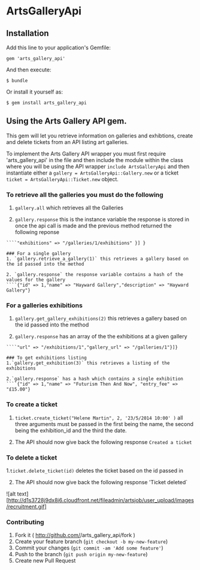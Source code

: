 # ArtsGalleryApi

## Installation

Add this line to your application's Gemfile:

    gem 'arts_gallery_api'

And then execute:

    $ bundle

Or install it yourself as:

    $ gem install arts_gallery_api

## Using the Arts Gallery API gem.

This gem will let you retrieve information on galleries and exhibtions, create and delete tickets from an API listing art galleries.


To implement the Arts Gallery API wrapper you must first require 'arts_gallery_api' in the file and then include the module within the class where you will be using the API wrapper `include ArtsGalleryApi` and then instantiate either a `gallery = ArtsGalleryApi::Gallery.new` or a ticket `ticket = ArtsGalleryApi::Ticket.new` object.

### To retrieve all the galleries you must do the following
1. `gallery.all` which retrieves all the Galleries

2. `gallery.response` this is the instance variable the response is stored in once the api call is made and the previous method returned the following reponse
````{"galleries" => [{ "name" => "Hayward Gallery", "url" => "/galleries/1",
````"exhibitions" => "/galleries/1/exhibitions" }] }

### For a single gallery
1. `gallery.retrieve_a_gallery(1)` this retrieves a gallery based on the id passed into the method

2. `gallery.response` the response variable contains a hash of the values for the gallery
````{"id" => 1,"name" => "Hayward Gallery","description" => "Hayward Gallery"}
````

### For a galleries exhibitions
1. `gallery.get_gallery_exhibitions(2)` this retrieves a gallery based on the id passed into the method

2. `gallery.response` has an array of the the exhibitions at a given gallery 
```` {"exhibitions" => [{"name" => "Futurism Then And Now","gallery_name" => "Hayward Gallery",
````"url" => "/exhibitions/1","gallery_url" => "/galleries/1"}]}

### To get exhibitions listing
1.`gallery.get_exhibition(3)` this retrieves a listing of the exhibitions 

2.`gallery.response` has a hash which contains a single exhibition
````{"id" => 1,"name" => "Futurism Then And Now", "entry_fee" => "£15.00"}
````
### To create a ticket
1. `ticket.create_ticket("Helene Martin", 2, '23/5/2014 10:00' )` all three arguments must be passed in the first being the name, 
the second being the exhibition_id and the third the date.

2.  The API should now give back the following response `Created a ticket`

### To delete a ticket
1.`ticket.delete_ticket(id)` deletes the ticket based on the id passed in

2. The API should now give back the following response 'Ticket deleted`


![alt text][http://d1s3728j9dx8i6.cloudfront.net/fileadmin/artsjob/user_upload/images/recruitment.gif]

### Contributing

1. Fork it ( http://github.com/<my-github-username>/arts_gallery_api/fork )
2. Create your feature branch (`git checkout -b my-new-feature`)
3. Commit your changes (`git commit -am 'Add some feature'`)
4. Push to the branch (`git push origin my-new-feature`)
5. Create new Pull Request
